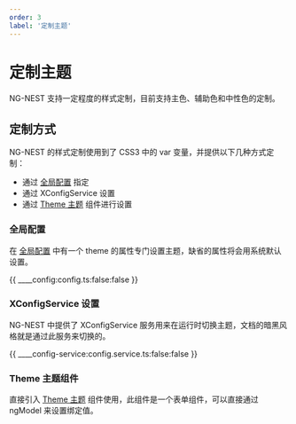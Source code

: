 ```yaml
---
order: 3
label: '定制主题'
---
```


# 定制主题

NG-NEST 支持一定程度的样式定制，目前支持主色、辅助色和中性色的定制。

## 定制方式

NG-NEST 的样式定制使用到了 CSS3 中的 var 变量，并提供以下几种方式定制：

- 通过 [全局配置](index/docs/zh_CN/ui/global-config) 指定
- 通过 XConfigService 设置
- 通过 [Theme 主题](index/docs/zh_CN/ui/components/theme) 组件进行设置

### 全局配置

在 [全局配置](index/docs/zh_CN/ui/global-config) 中有一个 theme 的属性专门设置主题，缺省的属性将会用系统默认设置。

{{ ____config:config.ts:false:false }}

### XConfigService 设置

NG-NEST 中提供了 XConfigService 服务用来在运行时切换主题，文档的暗黑风格就是通过此服务来切换的。

{{ ____config-service:config.service.ts:false:false }}

### Theme 主题组件

直接引入 [Theme 主题](index/docs/zh_CN/ui/components/theme) 组件使用，此组件是一个表单组件，可以直接通过 ngModel 来设置绑定值。
